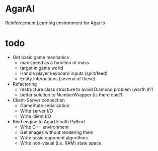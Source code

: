 # AgarAI

Reinforcement Learning environment for Agar.io

# todo
- Get basic game mechanics
  - max speed as a function of mass
  - target in game world
  - Handle player keyboard inputs (split/feed)
  - Entity interactions (several of these)
- Refactoring
  - restructure class structure to avoid Diamond problem (worth it?)
  - better solution to NumberWrapper (is there one?)
- Client-Server connection
  - GameState serialization
  - Write server I/O
  - Write client I/O
- Bind engine to AgarLE with PyBind
  - Write C++ environment
  - Get images without rendering them
  - Write basic opponent algorithms
  - Write non-visual (i.e. RAM) state space


